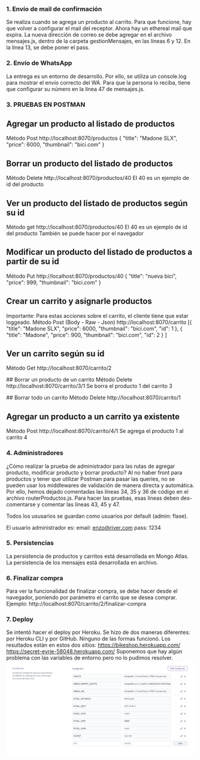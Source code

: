### 1. Envío de mail de confirmación
Se realiza cuando se agrega un producto al carrito.
Para que funcione, hay que volver a configurar el mail del receptor. Ahora hay un ethereal mail que expira.
La nueva dirección de correo se debe agregar en el archivo mensajes.js, dentro de la carpeta gestionMensajes, en las líneas 6 y 12. En la línea 13, se debe poner el pass.

### 2. Envío de WhatsApp
La entrega es un entorno de desarrollo. Por ello, se utiliza un console.log para mostrar el envío correcto del WA. Para que la persona lo reciba, tiene que configurar su número en la línea 47 de mensajes.js.

### 3. PRUEBAS EN POSTMAN

## Agregar un producto al listado de productos
Método Post
http://localhost:8070/productos
{
    "title": "Madone SLX",
    "price": 6000,
    "thumbnail": "bici.com"
}

## Borrar un producto del listado de productos
Método Delete
http://localhost:8070/productos/40
El 40 es un ejemplo de id del producto

## Ver un producto del listado de productos según su id
Método get
http://localhost:8070/productos/40
El 40 es un ejemplo de id del producto
También se puede hacer por el navegador

## Modificar un producto del listado de productos a partir de su id
Método Put
http://localhost:8070/productos/40
{
    "title": "nueva bici",
    "price": 999,
    "thumbnail": "bici.com"
}

## Crear un carrito y asignarle productos
Importante: Para estas acciones sobre el carrito, el cliente tiene que estar loggeado.
Método Post (Body - Raw - Json)
http://localhost:8070/carrito
[{
    "title": "Madone SLX",
    "price": 6000,
    "thumbnail": "bici.com",
    "id": 1
},
{
    "title": "Madone",
    "price": 900,
    "thumbnail": "bici.com",
    "id": 2
}
]

## Ver un carrito según su id
Método Get
http://localhost:8070/carrito/2

## Borrar un producto de un carrito
Método Delete
http://localhost:8070/carrito/3/1
Se borra el producto 1 del carrito 3

## Borrar todo un carrito
Método Delete
http://localhost:8070/carrito/1

## Agregar un producto a un carrito ya existente
Método Post
http://localhost:8070/carrito/4/1
Se agrega el producto 1 al carrito 4

### 4. Administradores
¿Cómo realizar la prueba de administrador para las rutas de agregar producto, modificar producto y borrar producto?
Al no haber front para productos y tener que utilizar Postman para pasar las queries, no se pueden usar los middlewares de validación de manera directa y automática. Por ello, hemos dejado comentadas las líneas 34, 35 y 36 de código en el archivo routerProductos.js. Para hacer las pruebas, esas líneas deben des-comentarse y comentar las líneas 43, 45 y 47.

Todos los ususarios se guardan como usuarios por default (admin: flase). 

El usuario administrador es:
email: enzo@river.com
pass: 1234

### 5. Persistencias
La persistencia de productos y carritos está desarrollada en Mongo Atlas.
La persistencia de los mensajes está desarrollada en archivo.

### 6. Finalizar compra
Para ver la funcionalidad de finalizar compra, se debe hacer desde el navegador, poniendo por parámetro el carrito que se desea comprar. Ejemplo:
http://localhost:8070/carrito/2/finalizar-compra

### 7. Deploy
Se intentó hacer el deploy por Heroku. Se hizo de dos maneras diferentes: por Heroku CLI y por GitHub. Ninguno de las formas funcionó. Los resultados están en estos dos sitios:
https://bikeshop.herokuapp.com/
https://secret-eyrie-58048.herokuapp.com/
Suponemos que hay algún problema con las variables de entorno pero no lo pudimos resolver.
![](public/img/env%20en%20Heroku.png)